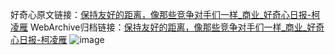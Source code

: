 好奇心原文链接：[保持友好的距离，像那些竞争对手们一样_商业_好奇心日报-柯凌雁](https://www.qdaily.com/articles/9423.html)
WebArchive归档链接：[保持友好的距离，像那些竞争对手们一样_商业_好奇心日报-柯凌雁](http://web.archive.org/web/20190623154229/https://www.qdaily.com/articles/9423.html)
![image](http://ww3.sinaimg.cn/large/007d5XDpgy1g3vf6ui46zj30u01i4x2w)